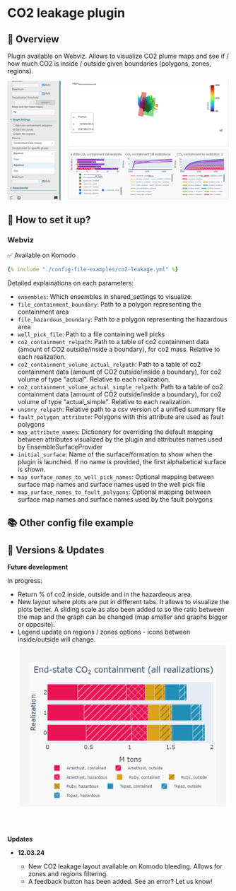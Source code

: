 # CO2 leakage plugin

## 🎯 Overview

Plugin available on Webviz. Allows to visualize CO2 plume maps and see if / how much CO2 is inside / outside given boundaries (polygons, zones, regions).

![image ><](co2-leakage.png)

## 📝 How to set it up?

### Webviz

✅ Available on Komodo

~~~ yaml title="Input to Webviz config file to use CO2 Leakage plugin"
{% include "./config-file-examples/co2-leakage.yml" %}
~~~

Detailed explainations on each parameters:

- `ensembles`: Which ensembles in shared_settings to visualize.
- `file_containment_boundary`: Path to a polygon representing the containment area
- `file_hazardous_boundary`: Path to a polygon representing the hazardous area
- `well_pick_file`: Path to a file containing well picks
- `co2_containment_relpath`: Path to a table of co2 containment data (amount of CO2 outside/inside a boundary), for co2 mass. Relative to each realization.
- `co2_containment_volume_actual_relpath`: Path to a table of co2 containment data (amount of CO2 outside/inside a boundary), for co2 volume of type "actual". Relative to each realization.
- `co2_containment_volume_actual_simple_relpath`: Path to a table of co2 containment data (amount of CO2 outside/inside a boundary), for co2 volume of type "actual_simple". Relative to each realization.
- `unsmry_relpath`: Relative path to a csv version of a unified summary file
- `fault_polygon_attribute`: Polygons with this attribute are used as fault polygons
- `map_attribute_names`: Dictionary for overriding the default mapping between attributes visualized by the plugin and attributes names used by EnsembleSurfaceProvider
- `initial_surface`: Name of the surface/formation to show when the plugin is launched. If no name is provided, the first alphabetical surface is shown.
- `map_surface_names_to_well_pick_names`: Optional mapping between surface map names and surface names used in the well pick file
- `map_surface_names_to_fault_polygons`: Optional mapping between surface map names and surface names used by the fault polygons



## 📚 Other config file example


## 🔧 Versions & Updates

**Future development**

In progress:

- Return % of co2 inside, outside and in the hazardeous area.
- New layout where plots are put in different tabs. It allows to visualize the plots better. A sliding scale as also been added to so the ratio between the map and the graph can be changed (map smaller and graphs bigger or opposite). 
- Legend update on regions / zones options - icons between inside/outside will change.
![image ><](update.png)
<br />
<br />

**Updates**

- **12.03.24**
    
    - New CO2 leakage  layout available on Komodo bleeding. Allows for zones and regions filtering. 
    - A feedback button has been added. See an error? Let us know!

